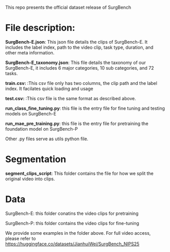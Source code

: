 This repo presents the official dataset release of SurgBench

# **File description:**

**SurgBench-E.json**: This json file details the clips of SurgBench-E. It includes the label index, path to the video clip, task type, duration, and other meta information.

**SurgBench-E_taxonomy.json**: This file details the taxonomy of our SurgBench-E, it includes 6 major categories, 10 sub categories, and 72 tasks.

**train.csv:** :This csv file only has two columns, the clip path and the label index. It facilates quick loading and usage

**test.csv:** :This csv file is the same format as described above.

**run_class_fine_tuning.py**: this file is the entry file for fine tuning and testing models on SurgBench-E

**run_mae_pre_training.py**: this file is the entry file for pretraining the foundation model on SurgBench-P

Other .py files serve as utils python file.

# **Segmentation**

**segment_clips_script**: This folder contains the file for how we split the original video into clips.

# Data

SurgBench-E: this folder conatins the video clips for pretraining

SurgBench-P: this folder contains the video clips for fine-tuning

We provide some examples in the folder above. For full video access, please refer to https://huggingface.co/datasets/JianhuiWei/SurgBench_NIPS25

